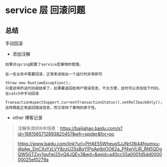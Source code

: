 # service 层 回滚问题


## 总结

手动回滚

* 添加注解



```
如果对spring配置了service层事物的管理。

在一些业务中需要回滚，正常来说抛出一个运行时异常即可

throw new RuntimeException();
只是这样的话代码就结束了，如果要返回给用户错误信息，不太方便，这时可以添加如下代码，在catch中手动回滚

TransactionAspectSupport.currentTransactionStatus().setRollbackOnly();
这样既能正常返回错误信息，而又保持了事物的原子性。

```

* other 博客记录


> 注解失效的6中场景：https://baijiahao.baidu.com/s?id=1661565712893820457&wfr=spider&for=pc

>https://www.baidu.com/link?url=PHAE55WheuqSJJNrO8i44fgumxu-dlpAw_DnCXsYzLVY8zzU2SsBqYlPgAptbtOO62a_Pf4wVLIR_RN5QDgQW5GTZxy1qufwi2SyQ4JQEy3&wd=&eqid=a40cc55a0001d5dd000000025ef0279a
